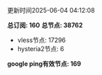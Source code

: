 更新时间2025-06-04 04:12:08

**总订阅: 160**
**总节点: 38762**
- vless节点: 17296
- hysteria2节点: 6

**google ping有效节点: 169**
